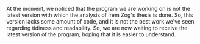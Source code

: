 At the moment, we noticed that the program we are working on is not the latest version with which the analysis of İrem Zog's thesis is done. So, this version lacks some amount of code, and it is not the best work we've seen regarding tidiness and readability. So, we are now waiting to receive the latest version of the program, hoping that it is easier to understand. 
